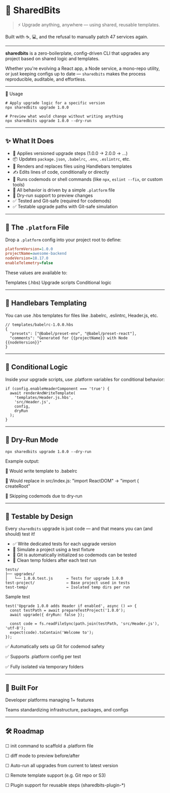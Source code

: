 # 🧩 SharedBits

> ⚡ Upgrade anything, anywhere — using shared, reusable templates.

Built with ☕️, 💻, and the refusal to manually patch 47 services again.

---

**sharedbits** is a zero-boilerplate, config-driven CLI that upgrades any project based on shared logic and templates.

Whether you're evolving a React app, a Node service, a mono-repo utility, or just keeping configs up to date — `sharedbits` makes the process reproducible, auditable, and effortless.

---

🚀 Usage
```
# Apply upgrade logic for a specific version
npx sharedbits upgrade 1.0.0

# Preview what would change without writing anything
npx sharedbits upgrade 1.0.0 --dry-run
```
----


## ✨ What It Does

- 🔁 Applies versioned upgrade steps (1.0.0 → 2.0.0 → ...)
- 📦 Updates `package.json`, `.babelrc`, `.env`, `.eslintrc`, etc.
- 📝 Renders and replaces files using Handlebars templates
- ✍️ Edits lines of code, conditionally or directly
- 🤖 Runs codemods or shell commands (like `npx`, `eslint --fix`, or custom tools)
- 🧠 All behavior is driven by a simple `.platform` file
- 🧪 Dry-run support to preview changes
- ✅ Tested and Git-safe (required for codemods)
- ✅ Testable upgrade paths with Git-safe simulation

---

## 🧠 The `.platform` File

Drop a `.platform` config into your project root to define:

```ini
platformVersion=1.0.0
projectName=awesome-backend
nodeVersion=18.17.0
enableTelemetry=false
```

These values are available to:

Templates (.hbs)
Upgrade scripts
Conditional logic

---

## 🧰 Handlebars Templating
You can use .hbs templates for files like .babelrc, .eslintrc, Header.js, etc.

```
// templates/babelrc-1.0.0.hbs
{
  "presets": ["@babel/preset-env", "@babel/preset-react"],
  "comments": "Generated for {{projectName}} with Node {{nodeVersion}}"
}
```
---

## 🧠 Conditional Logic
Inside your upgrade scripts, use .platform variables for conditional behavior:

```
if (config.enableHeaderComponent === 'true') {
  await renderAndWriteTemplate(
    'templates/Header.js.hbs',
    'src/Header.js',
    config,
    dryRun
  );
}
```
---

## 🧪 Dry-Run Mode

```
npx sharedbits upgrade 1.0.0 --dry-run

```
Example output:

📝 Would write template to .babelrc

📝 Would replace in src/index.js: "import ReactDOM" → "import { createRoot"

🚫 Skipping codemods due to dry-run

---

## 🧪 Testable by Design

Every `sharedbits` upgrade is just code — and that means you can (and should) test it!

- ✅ Write dedicated tests for each upgrade version
- 🧪 Simulate a project using a test fixture
- 🐙 Git is automatically initialized so codemods can be tested
- 🧼 Clean temp folders after each test run

```
tests/
├── upgrades/
│   └── 1.0.0.test.js      ← Tests for upgrade 1.0.0
test-project/              ← Base project used in tests
test-temp/                 ← Isolated temp dirs per run
```

Sample test

```
test('Upgrade 1.0.0 adds Header if enabled', async () => {
  const testPath = await prepareTestProject('1.0.0');
  await upgrade({ dryRun: false });

  const code = fs.readFileSync(path.join(testPath, 'src/Header.js'), 'utf-8');
  expect(code).toContain('Welcome to');
});
```

✅ Automatically sets up Git for codemod safety

✅ Supports .platform config per test

✅ Fully isolated via temporary folders

---

## 🧬 Built For
Developer platforms managing 1+ features

Teams standardizing infrastructure, packages, and configs

---

## 🛠 Roadmap
☐  init command to scaffold a .platform file

☐  diff mode to preview before/after

☐  Auto-run all upgrades from current to latest version

☐  Remote template support (e.g. Git repo or S3)

☐  Plugin support for reusable steps (sharedbits-plugin-*)

